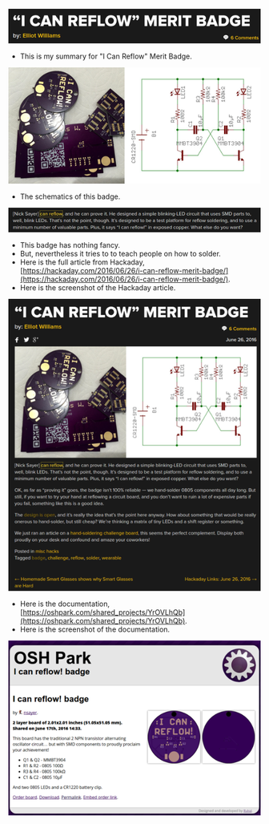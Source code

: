 ![./20161107-0034-cet-state-of-the-art-11-i-can-reflow-merit-badge-1.png](./20161107-0034-cet-state-of-the-art-11-i-can-reflow-merit-badge-1.png)

* This is my summary for "I Can Reflow" Merit Badge.

![./20161107-0034-cet-state-of-the-art-11-i-can-reflow-merit-badge-2.png](./20161107-0034-cet-state-of-the-art-11-i-can-reflow-merit-badge-2.png)

* The schematics of this badge.

![./20161107-0034-cet-state-of-the-art-11-i-can-reflow-merit-badge-3.png](./20161107-0034-cet-state-of-the-art-11-i-can-reflow-merit-badge-3.png)

* This badge has nothing fancy.
* But, nevertheless it tries to to teach people on how to solder.
* Here is the full article from Hackaday, [https://hackaday.com/2016/06/26/i-can-reflow-merit-badge/](https://hackaday.com/2016/06/26/i-can-reflow-merit-badge/).
* Here is the screenshot of the Hackaday article.

![./20161107-0034-cet-state-of-the-art-11-i-can-reflow-merit-badge-4.png](./20161107-0034-cet-state-of-the-art-11-i-can-reflow-merit-badge-4.png)

* Here is the documentation, [https://oshpark.com/shared_projects/YrOVLhQb](https://oshpark.com/shared_projects/YrOVLhQb).
* Here is the screenshot of the documentation.

![./20161107-0034-cet-state-of-the-art-11-i-can-reflow-merit-badge-5.png](./20161107-0034-cet-state-of-the-art-11-i-can-reflow-merit-badge-5.png)